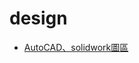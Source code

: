 # design

- [AutoCAD、solidwork圖區](https://drive.google.com/drive/folders/1--3yzTiX7MZv6hC7UMxEmfjBgImSF4fl?usp=drive_link)